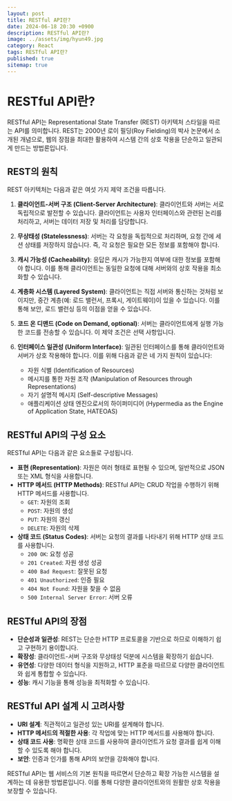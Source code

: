```yaml
---
layout: post
title: RESTful API란?
date: 2024-06-18 20:30 +0900
description: RESTful API란?
image: ../assets/img/hyun49.jpg
category: React
tags: RESTful API란?
published: true
sitemap: true
---
```


# RESTful API란?

RESTful API는 Representational State Transfer (REST) 아키텍처 스타일을 따르는 API를 의미합니다. REST는 2000년 로이 필딩(Roy Fielding)의 박사 논문에서 소개된 개념으로, 웹의 장점을 최대한 활용하여 시스템 간의 상호 작용을 단순하고 일관되게 만드는 방법론입니다.

## REST의 원칙

REST 아키텍처는 다음과 같은 여섯 가지 제약 조건을 따릅니다.

1. **클라이언트-서버 구조 (Client-Server Architecture)**: 클라이언트와 서버는 서로 독립적으로 발전할 수 있습니다. 클라이언트는 사용자 인터페이스와 관련된 논리를 처리하고, 서버는 데이터 저장 및 처리를 담당합니다.

2. **무상태성 (Statelessness)**: 서버는 각 요청을 독립적으로 처리하며, 요청 간에 세션 상태를 저장하지 않습니다. 즉, 각 요청은 필요한 모든 정보를 포함해야 합니다.

3. **캐시 가능성 (Cacheability)**: 응답은 캐시가 가능한지 여부에 대한 정보를 포함해야 합니다. 이를 통해 클라이언트는 동일한 요청에 대해 서버와의 상호 작용을 최소화할 수 있습니다.

4. **계층화 시스템 (Layered System)**: 클라이언트는 직접 서버와 통신하는 것처럼 보이지만, 중간 계층(예: 로드 밸런서, 프록시, 게이트웨이)이 있을 수 있습니다. 이를 통해 보안, 로드 밸런싱 등의 이점을 얻을 수 있습니다.

5. **코드 온 디맨드 (Code on Demand, optional)**: 서버는 클라이언트에게 실행 가능한 코드를 전송할 수 있습니다. 이 제약 조건은 선택 사항입니다.

6. **인터페이스 일관성 (Uniform Interface)**: 일관된 인터페이스를 통해 클라이언트와 서버가 상호 작용해야 합니다. 이를 위해 다음과 같은 네 가지 원칙이 있습니다:
   - 자원 식별 (Identification of Resources)
   - 메시지를 통한 자원 조작 (Manipulation of Resources through Representations)
   - 자기 설명적 메시지 (Self-descriptive Messages)
   - 애플리케이션 상태 엔진으로서의 하이퍼미디어 (Hypermedia as the Engine of Application State, HATEOAS)

## RESTful API의 구성 요소

RESTful API는 다음과 같은 요소들로 구성됩니다.

- **표현 (Representation)**: 자원은 여러 형태로 표현될 수 있으며, 일반적으로 JSON 또는 XML 형식을 사용합니다.
- **HTTP 메서드 (HTTP Methods)**: RESTful API는 CRUD 작업을 수행하기 위해 HTTP 메서드를 사용합니다.
  - `GET`: 자원의 조회
  - `POST`: 자원의 생성
  - `PUT`: 자원의 갱신
  - `DELETE`: 자원의 삭제
- **상태 코드 (Status Codes)**: 서버는 요청의 결과를 나타내기 위해 HTTP 상태 코드를 사용합니다.
  - `200 OK`: 요청 성공
  - `201 Created`: 자원 생성 성공
  - `400 Bad Request`: 잘못된 요청
  - `401 Unauthorized`: 인증 필요
  - `404 Not Found`: 자원을 찾을 수 없음
  - `500 Internal Server Error`: 서버 오류

## RESTful API의 장점

- **단순성과 일관성**: REST는 단순한 HTTP 프로토콜을 기반으로 하므로 이해하기 쉽고 구현하기 용이합니다.
- **확장성**: 클라이언트-서버 구조와 무상태성 덕분에 시스템을 확장하기 쉽습니다.
- **유연성**: 다양한 데이터 형식을 지원하고, HTTP 표준을 따르므로 다양한 클라이언트와 쉽게 통합할 수 있습니다.
- **성능**: 캐시 기능을 통해 성능을 최적화할 수 있습니다.

## RESTful API 설계 시 고려사항

- **URI 설계**: 직관적이고 일관성 있는 URI를 설계해야 합니다.
- **HTTP 메서드의 적절한 사용**: 각 작업에 맞는 HTTP 메서드를 사용해야 합니다.
- **상태 코드 사용**: 명확한 상태 코드를 사용하여 클라이언트가 요청 결과를 쉽게 이해할 수 있도록 해야 합니다.
- **보안**: 인증과 인가를 통해 API의 보안을 강화해야 합니다.

RESTful API는 웹 서비스의 기본 원칙을 따르면서 단순하고 확장 가능한 시스템을 설계하는 데 유용한 방법론입니다. 이를 통해 다양한 클라이언트와의 원활한 상호 작용을 보장할 수 있습니다.
